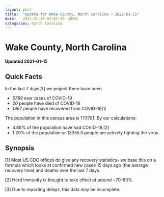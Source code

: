 ```yaml
---
layout: post
title:  "Update for Wake County, North Carolina - 2021-01-15"
date:   2021-01-15 01:01:29 -0600
categories: North Carolina
---
```


# Wake County, North Carolina
#### Updated 2021-01-15

## Quick Facts

In the last 7 days[3] we project there have been
- *5789* new cases of COVID-19
- *20* people have died of COVID-19
- *1367* people have recovered from COVID-19[1]

The population in this census area is 1111761. By our calculations:
- 4.88% of the population have had COVID-19.[2]
- 1.20% of the population or 13355.0 people are actively fighting the virus.

## Synopsis




[1] Most US CDC offices do give any recovery statistics- we base this on a formula which looks at confirmed new cases
15 days ago (the average recovery time) and deaths over the last 7 days.

[2] Herd Immunity is thought to take effect at around ~70-80%

[3] Due to reporting delays, this data may be incomplete.
 
    